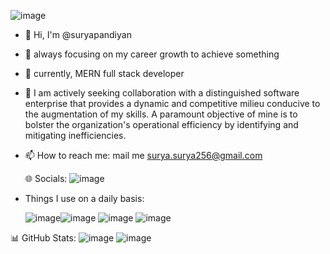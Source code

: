 
 


![image](https://github.com/suryapandiyan/suryapandiyan/assets/130633446/f2c25bf9-4fd7-40d4-bb48-e9228ef2d2e7)

   




- 👋 Hi, I'm @suryapandiyan
- 👀 always focusing on my career growth to achieve something
- 🌱  currently, MERN  full stack developer 
- 💞️  I am actively seeking collaboration with a distinguished software enterprise that provides a dynamic and competitive milieu conducive to the augmentation of my skills. A paramount objective of mine is to bolster the organization's operational efficiency by identifying and mitigating inefficiencies.
- 📫 How to reach me:  mail me   surya.surya256@gmail.com

  🌐 Socials:
  ![image](https://github.com/suryapandiyan/suryapandiyan/assets/130633446/011a6198-6732-47ec-a67e-01357c295b57)


- Things I use on a daily basis:

  ![image](https://github.com/suryapandiyan/suryapandiyan/assets/130633446/1bbc1eed-34b4-4c67-a542-d1aa1272f249)![image](https://github.com/suryapandiyan/suryapandiyan/assets/130633446/f7e488bb-1bb9-41eb-a340-f05c77942650)  ![image](https://github.com/suryapandiyan/suryapandiyan/assets/130633446/832cb52e-1e0c-4af4-a3bf-0613a1087211)  ![image](https://github.com/suryapandiyan/suryapandiyan/assets/130633446/46030324-88a9-4498-befa-a0546086a18f)


📊 GitHub Stats:
![image](https://github.com/suryapandiyan/suryapandiyan/assets/130633446/64163df2-1f4f-41dd-af05-5bea71aeea14)
![image](https://github.com/suryapandiyan/suryapandiyan/assets/130633446/20b5ad19-ec47-4593-b54e-c0bd0e676436)







 
